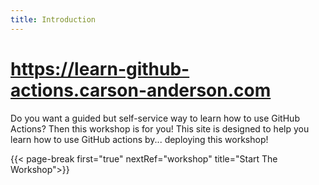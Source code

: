 ```yaml
---
title: Introduction
---
```


# https://learn-github-actions.carson-anderson.com

Do you want a guided but self-service way to learn how to use GitHub Actions? Then this workshop is for you!
This site is designed to help you learn how to use GitHub actions by... deploying this workshop!

{{< page-break first="true" nextRef="workshop" title="Start The Workshop">}}
